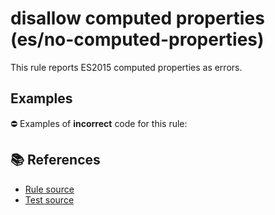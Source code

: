 # disallow computed properties (es/no-computed-properties)

This rule reports ES2015 computed properties as errors.

## Examples

⛔ Examples of **incorrect** code for this rule:

<eslint-playground type="bad" code="/*eslint es/no-computed-properties: error */
const obj = {
    [a]: 1,
    [b]() {},
    get [c]() {},
    set [c](value) {},
}
class A {
    [a]() {}
}
" />

## 📚 References

- [Rule source](https://github.com/mysticatea/eslint-plugin-es/blob/v1.2.0/lib/rules/no-computed-properties.js)
- [Test source](https://github.com/mysticatea/eslint-plugin-es/blob/v1.2.0/tests/lib/rules/no-computed-properties.js)
